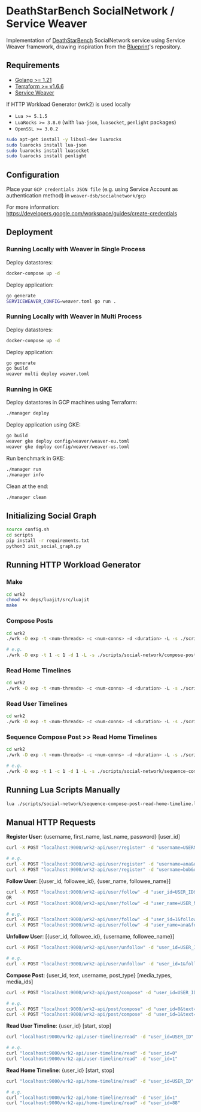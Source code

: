 # DeathStarBench SocialNetwork / Service Weaver

Implementation of [DeathStarBench](https://github.com/delimitrou/DeathStarBench) SocialNetwork service using Service Weaver framework, drawing inspiration from the [Blueprint](https://gitlab.mpi-sws.org/cld/blueprint)'s repository.

## Requirements

- [Golang >= 1.21](https://go.dev/doc/install)
- [Terraform >= v1.6.6](https://developer.hashicorp.com/terraform/tutorials/aws-get-started/install-cli)
- [Service Weaver](https://serviceweaver.dev/docs.html#installation)

If HTTP Workload Generator (wrk2) is used locally
- `Lua >= 5.1.5`
- `LuaRocks >= 3.8.0` (with `lua-json`, `luasocket`, `penlight` packages)
- `OpenSSL >= 3.0.2`

```zsh
sudo apt-get install -y libssl-dev luarocks
sudo luarocks install lua-json
sudo luarocks install luasocket
sudo luarocks install penlight
```

## Configuration

Place your `GCP credentials JSON file` (e.g. using Service Account as authentication method) in `weaver-dsb/socialnetwork/gcp`

For more information: https://developers.google.com/workspace/guides/create-credentials

## Deployment

### Running Locally with Weaver in Single Process

Deploy datastores:

``` zsh
docker-compose up -d
```

Deploy application:

``` zsh
go generate
SERVICEWEAVER_CONFIG=weaver.toml go run .
```

### Running Locally with Weaver in Multi Process

Deploy datastores:

``` zsh
docker-compose up -d
```

Deploy application:

``` zsh
go generate
go build
weaver multi deploy weaver.toml
```

### Running in GKE

Deploy datastores in GCP machines using Terraform:

``` zsh
./manager deploy
```

Deploy application using GKE:

``` zsh
go build
weaver gke deploy config/weaver/weaver-eu.toml
weaver gke deploy config/weaver/weaver-us.toml
```

Run benchmark in GKE:

``` zsh
./manager run
./manager info
```

Clean at the end:

``` zsh
./manager clean
```

## Initializing Social Graph

```zsh
source config.sh
cd scripts
pip install -r requirements.txt
python3 init_social_graph.py
```

## Running HTTP Workload Generator

### Make

```zsh
cd wrk2
chmod +x deps/luajit/src/luajit
make
```

### Compose Posts

```zsh
cd wrk2
./wrk -D exp -t <num-threads> -c <num-conns> -d <duration> -L -s ./scripts/social-network/compose-post.lua http://localhost:9000/wrk2-api/post/compose -R <reqs-per-sec>

# e.g.
./wrk -D exp -t 1 -c 1 -d 1 -L -s ./scripts/social-network/compose-post.lua http://localhost:9000/wrk2-api/post/compose -R 1
```

### Read Home Timelines

```zsh
cd wrk2
./wrk -D exp -t <num-threads> -c <num-conns> -d <duration> -L -s ./scripts/social-network/read-home-timeline.lua http://localhost:9000/wrk2-api/home-timeline/read -R <reqs-per-sec>
```

### Read User Timelines

```zsh
cd wrk2
./wrk -D exp -t <num-threads> -c <num-conns> -d <duration> -L -s ./scripts/social-network/read-user-timeline.lua http://localhost:9000/wrk2-api/user-timeline/read -R <reqs-per-sec>
```

### Sequence Compose Post >> Read Home Timelines

```zsh
cd wrk2
./wrk -D exp -t <num-threads> -c <num-conns> -d <duration> -L -s ./scripts/social-network/sequence-compose-post-read-home-timeline.lua http://localhost:9000/wrk2-api/home-timeline/read -R <reqs-per-sec>

# e.g.
./wrk -D exp -t 1 -c 1 -d 1 -L -s ./scripts/social-network/sequence-compose-post-read-home-timeline.lua http://localhost:9000/wrk2-api/home-timeline/read -R 1
```

## Running Lua Scripts Manually

```zsh
lua ./scripts/social-network/sequence-compose-post-read-home-timeline.lua
```

## Manual HTTP Requests

**Register User**: {username, first_name, last_name, password} [user_id]

``` zsh
curl -X POST "localhost:9000/wrk2-api/user/register" -d "username=USERNAME&user_id=USER_ID&first_name=FIRST_NAME&last_name=LAST_NAME&password=PASSWORD"

# e.g.
curl -X POST "localhost:9000/wrk2-api/user/register" -d "username=ana&user_id=0&first_name=ana1&last_name=ana2&password=123"
curl -X POST "localhost:9000/wrk2-api/user/register" -d "username=bob&user_id=1&first_name=bob1&last_name=bob2&password=123"
```

**Follow User**: [{user_id, followee_id}, {user_name, followee_name}]

``` zsh
curl -X POST "localhost:9000/wrk2-api/user/follow" -d "user_id=USER_ID&followee_id=FOLLOWEE_ID"
OR
curl -X POST "localhost:9000/wrk2-api/user/follow" -d "user_name=USER_NAME&followee_name=FOLLOWEE_AME"

# e.g.
curl -X POST "localhost:9000/wrk2-api/user/follow" -d "user_id=1&followee_id=0"
curl -X POST "localhost:9000/wrk2-api/user/follow" -d "user_name=ana&followee_name=bob"
```

**Unfollow User**: [{user_id, followee_id}, {username, followee_name}]

``` zsh
curl -X POST "localhost:9000/wrk2-api/user/unfollow" -d "user_id=USER_ID&followee_id=FOLLOWEE_ID"

# e.g.
curl -X POST "localhost:9000/wrk2-api/user/unfollow" -d "user_id=1&followee_id=0"
```

**Compose Post**: {user_id, text, username, post_type} [media_types, media_ids]

``` zsh
curl -X POST "localhost:9000/wrk2-api/post/compose" -d "user_id=USER_ID&text=TEXT&username=USER_ID&post_type=POST_TYPE"

# e.g.
curl -X POST "localhost:9000/wrk2-api/post/compose" -d "user_id=0&text=helloworld_0&username=ana&post_type=0&media_types=["png"]&media_ids=[0]"
curl -X POST "localhost:9000/wrk2-api/post/compose" -d "user_id=1&text=helloworld_0&username=username_1&post_type=0&media_types=["png"]&media_ids=[0]"
```

**Read User Timeline**: {user_id} [start, stop]

``` zsh
curl "localhost:9000/wrk2-api/user-timeline/read" -d "user_id=USER_ID"

# e.g.
curl "localhost:9000/wrk2-api/user-timeline/read" -d "user_id=0"
curl "localhost:9000/wrk2-api/user-timeline/read" -d "user_id=1"
```

**Read Home Timeline**: {user_id} [start, stop]

``` zsh
curl "localhost:9000/wrk2-api/home-timeline/read" -d "user_id=USER_ID"

# e.g.
curl "localhost:9000/wrk2-api/home-timeline/read" -d "user_id=1"
curl "localhost:9000/wrk2-api/home-timeline/read" -d "user_id=88"
```
